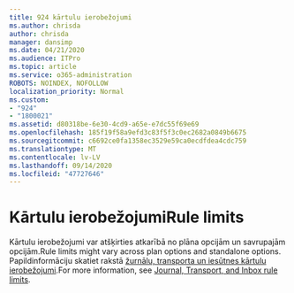 ```yaml
---
title: 924 kārtulu ierobežojumi
ms.author: chrisda
author: chrisda
manager: dansimp
ms.date: 04/21/2020
ms.audience: ITPro
ms.topic: article
ms.service: o365-administration
ROBOTS: NOINDEX, NOFOLLOW
localization_priority: Normal
ms.custom:
- "924"
- "1800021"
ms.assetid: d80318be-6e30-4cd9-a65e-e7dc55f69e69
ms.openlocfilehash: 185f19f58a9efd3c83f5f3c0ec2682a0849b6675
ms.sourcegitcommit: c6692ce0fa1358ec3529e59ca0ecdfdea4cdc759
ms.translationtype: MT
ms.contentlocale: lv-LV
ms.lasthandoff: 09/14/2020
ms.locfileid: "47727646"
---
```

# <a name="rule-limits"></a><span data-ttu-id="7495b-102">Kārtulu ierobežojumi</span><span class="sxs-lookup"><span data-stu-id="7495b-102">Rule limits</span></span>

<span data-ttu-id="7495b-103">Kārtulu ierobežojumi var atšķirties atkarībā no plāna opcijām un savrupajām opcijām.</span><span class="sxs-lookup"><span data-stu-id="7495b-103">Rule limits might vary across plan options and standalone options.</span></span> <span data-ttu-id="7495b-104">Papildinformāciju skatiet rakstā [žurnālu, transporta un iesūtnes kārtulu ierobežojumi](https://technet.microsoft.com/library/exchange-online-limits.aspx).</span><span class="sxs-lookup"><span data-stu-id="7495b-104">For more information, see [Journal, Transport, and Inbox rule limits](https://technet.microsoft.com/library/exchange-online-limits.aspx).</span></span>
